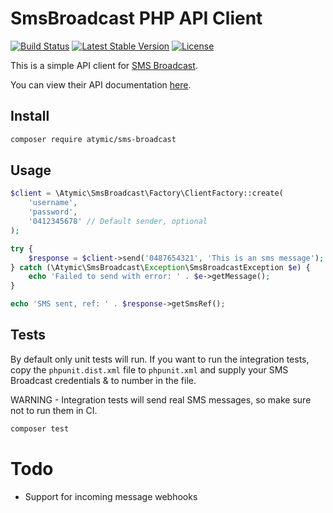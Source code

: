 # SmsBroadcast PHP API Client
[![Build Status](https://travis-ci.org/atymic/sms-broadcast-php.svg?branch=master)](https://travis-ci.org/atymic/sms-broadcast-php) [![Latest Stable Version](https://poser.pugx.org/atymic/sms-broadcast/v/stable)](https://packagist.org/packages/atymic/sms-broadcast) [![License](https://poser.pugx.org/atymic/sms-broadcast/license)](https://packagist.org/packages/atymic/sms-broadcast)

This is a simple API client for [SMS Broadcast](https://www.smsbroadcast.com.au/).

You can view their API documentation [here](https://www.smsbroadcast.com.au/Advanced%20HTTP%20API.pdf).

## Install

```bash
composer require atymic/sms-broadcast
```


## Usage

```php
$client = \Atymic\SmsBroadcast\Factory\ClientFactory::create(
    'username',
    'password',
    '0412345678' // Default sender, optional
);

try {
    $response = $client->send('0487654321', 'This is an sms message');
} catch (\Atymic\SmsBroadcast\Exception\SmsBroadcastException $e) {
    echo 'Failed to send with error: ' . $e->getMessage();
}

echo 'SMS sent, ref: ' . $response->getSmsRef();
```

## Tests
By default only unit tests will run. If you want to run the integration tests, copy the `phpunit.dist.xml` file to `phpunit.xml` and supply your SMS Broadcast credentials & to number in the file.

WARNING - Integration tests will send real SMS messages, so make sure not to run them in CI.

```bash
composer test
```

# Todo
- Support for incoming message webhooks

